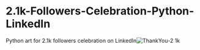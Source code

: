 # 2.1k-Followers-Celebration-Python-LinkedIn
 Python art for 2.1k followers celebration on LinkedIn![ThankYou-2 1k](https://github.com/user-attachments/assets/3a846c7d-5b1f-4f03-ae97-95490c09b8e8)
